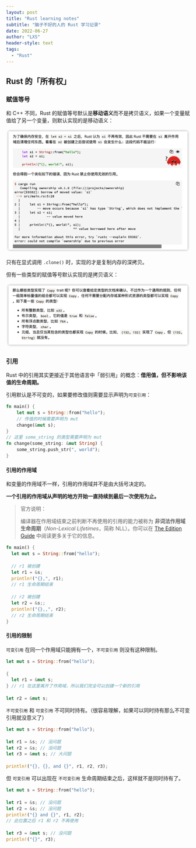 ```yaml
---
layout: post
title: "Rust learning notes"
subtitle: "脑子不好的人的 Rust 学习记录"
date: 2022-06-27
author: "LXS"
header-style: text
tags:
  - "Rust"
---
```


## Rust 的「所有权」

### 赋值等号

和 C++ 不同，Rust 的赋值等号默认是**移动语义**而不是拷贝语义，如果一个变量赋值给了另一个变量，则默认实现的是移动语义：

![image-20220627133320085](/img/in-post/2022-06-27-rust-learning-notes/image-20220627133320085.png)

只有在显式调用 `.clone()` 时，实现的才是复制内存的深拷贝。

但有一些类型的赋值等号默认实现的是拷贝语义：

![image-20220627133705697](/img/in-post/2022-06-27-rust-learning-notes/image-20220627133705697.png)

### 引用

Rust 中的引用其实更接近于其他语言中「弱引用」的概念：**借用值，但不影响该值的生命周期。**

引用默认是不可变的，如果要修改值则需要显示声明为`可变引用`：

```Rust
fn main() {
    let mut s = String::from("hello");
    // 传值的时候需要声明为 mut
    change(&mut s);
}
// 这里 some_string 的类型需要声明为 mut
fn change(some_string: &mut String) {
    some_string.push_str(", world");
}
```



#### 引用的作用域

和变量的作用域不一样，引用的作用域并不是由大括号决定的。

**一个引用的作用域从声明的地方开始一直持续到最后一次使用为止。**

> 官方说明：
>
> 编译器在作用域结束之前判断不再使用的引用的能力被称为 **非词法作用域生命周期**（*Non-Lexical Lifetimes*，简称 NLL）。你可以在 [The Edition Guide](https://doc.rust-lang.org/edition-guide/rust-2018/ownership-and-lifetimes/non-lexical-lifetimes.html) 中阅读更多关于它的信息。

```rust
fn main() {
  let mut s = String::from("hello");

  // r1 被创建
  let r1 = &s;
  println!("{},", r1);
  // r1 生命周期结束
  
  // r2 被创建
  let r2 = &s;;
  println!("{},,", r2);
  // r2 生命周期结束
}

```



#### 引用的限制

`可变引用` 在同一个作用域只能拥有一个，`不可变引用` 则没有这种限制。

```Rust
let mut s = String::from("hello");

{
  let r1 = &mut s;
} // r1 在这里离开了作用域，所以我们完全可以创建一个新的引用

let r2 = &mut s;
```

`不可变引用` 和 `可变引用` 不可同时持有。（很容易理解，如果可以同时持有那么不可变引用就没意义了）

```Rust
let mut s = String::from("hello");

let r1 = &s; // 没问题
let r2 = &s; // 没问题
let r3 = &mut s; // 大问题

println!("{}, {}, and {}", r1, r2, r3);
```

但 `可变引用` 可以出现在 `不可变引用` 生命周期结束之后，这样就不是同时持有了。

```rust
let mut s = String::from("hello");

let r1 = &s; // 没问题
let r2 = &s; // 没问题
println!("{} and {}", r1, r2);
// 此位置之后 r1 和 r2 不再使用

let r3 = &mut s; // 没问题
println!("{}", r3);
```

